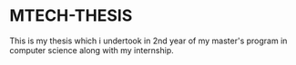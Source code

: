 # MTECH-THESIS
This is my thesis which i undertook in 2nd year of my master's program in computer science along with my internship.
